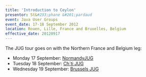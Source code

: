 ```yaml
---
title: 'Introduction to Ceylon'
presentor: St&#233;phane &#201;pardaud
event: Java User Groups
event_date: 17-18 September 2012
location: Rouen, Lille, France and Bruxelles, Belgium
effective_date: 20120917
---
```

The JUG tour goes on with the Northern France and Belgium leg:

- Monday 17 September: [NormandyJUG](http://www.normandyjug.org)
- Tuesday 18 September: [Ch´ti JUG](http://chtijug.org)
- Wednesday 19 September: [Brussels JUG](http://www.brussels-jug.be)
